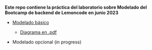 **Este repo contiene la práctica del laboratorio sobre Modelado del Bootcamp de backend de Lemoncode en junio 2023**

- [Modelado básico](https://github.com/quiqueciria/00-entregaModelado/tree/main/00-modelado-basico)

  - [Diagrama en .pdf](https://github.com/quiqueciria/00-entregaModelado/blob/main/00-modelado-basico/diagrama.pdf)

- Modelado opcional (in progress)
